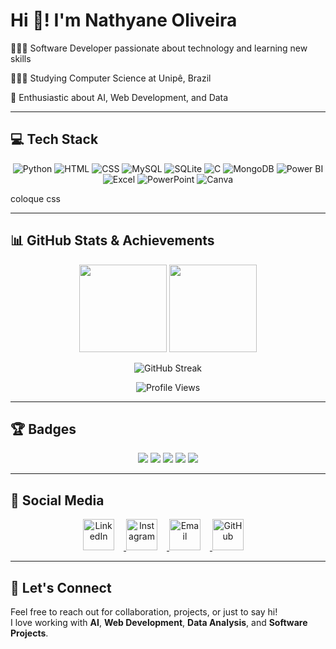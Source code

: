 # Hi 👋! I'm Nathyane Oliveira

👩🏻‍💻 Software Developer passionate about technology and learning new skills  

👩🏻‍🎓 Studying Computer Science at Unipê, Brazil  

👾 Enthusiastic about AI, Web Development, and Data  

---

## 💻 Tech Stack
<p align="center">
  <img src="https://img.icons8.com/color/48/3776AB/python.png" title="Python"/>
  <img src="https://img.icons8.com/color/48/E34F26/html-5.png" title="HTML"/>
  <img src="[https://img.icons8.com/color/48/FF0000/css.png)" title="CSS"/>
  <img src="https://img.icons8.com/color/48/CC2927/mysql-logo.png" title="MySQL"/>
  <img src="https://img.icons8.com/color/48/0061B0/sql.png" title="SQLite"/>
  <img src="https://img.icons8.com/color/48/00599C/c-programming.png" title="C"/>
  <img src="https://img.icons8.com/color/48/4DB33D/mongodb.png" title="MongoDB"/>
  <img src="https://img.icons8.com/color/48/F2C811/power-bi.png" title="Power BI"/>
  <img src="https://img.icons8.com/color/48/2A73CC/microsoft-excel-2019.png" title="Excel"/>
  <img src="https://img.icons8.com/color/48/ED7D31/microsoft-powerpoint-2019.png" title="PowerPoint"/>
  <img src="https://img.icons8.com/color/48/FF0000/canva.png" title="Canva"/>
</p> coloque css 

---

## 📊 GitHub Stats & Achievements
<p align="center">
  <img height="140" src="https://github-readme-stats.vercel.app/api?username=nathyaneoliveira&show_icons=true&theme=neon"/>
  <img height="140" src="https://github-readme-stats.vercel.app/api/top-langs/?username=nathyaneoliveira&layout=compact&langs_count=8&theme=neon"/>
</p>

<p align="center">
  <img src="https://github-readme-streak-stats.herokuapp.com/?user=nathyaneoliveira&theme=neon" alt="GitHub Streak"/>
</p>

<p align="center">
  <img src="https://komarev.com/ghpvc/?username=nathyaneoliveira&style=flat-square&color=39FF14" alt="Profile Views"/>
</p>

---

## 🏆 Badges
<p align="center">
  <img src="https://img.shields.io/badge/Code-Passionate-%2338FF14" />
  <img src="https://img.shields.io/badge/AI-Enthusiast-%2338FF14" />
  <img src="https://img.shields.io/badge/Web-Developer-%2338FF14" />
  <img src="https://img.shields.io/badge/Data-Explorer-%2338FF14" />
  <img src="https://img.shields.io/badge/Student-%2338FF14" />
</p>

---

## 📱 Social Media
<p align="center">
  <a href="https://www.linkedin.com/in/nathyaneoliveira/" target="_blank">
    <img src="https://img.icons8.com/ios-filled/50/0077B5/linkedin.png" width="50" title="LinkedIn" style="margin-right: 15px;"/>
  </a>
  <a href="https://www.instagram.com/nathyaneoliveira/" target="_blank">
    <img src="https://img.icons8.com/ios-filled/50/E4405F/instagram.png" width="50" title="Instagram" style="margin-right: 15px;"/>
  </a>
  <a href="mailto:snathyaneoliveira@hotmail.com" target="_blank">
    <img src="https://img.icons8.com/ios-filled/50/0078D4/ms-outlook.png" width="50" title="Email" style="margin-right: 15px;"/>
  </a>
  <a href="https://github.com/nathyaneoliveira" target="_blank">
    <img src="https://img.icons8.com/ios-glyphs/50/000000/github.png" width="50" title="GitHub" style="margin-right: 15px;"/>
  </a>
</p>

---

## 🌟 Let's Connect
Feel free to reach out for collaboration, projects, or just to say hi!  
I love working with **AI**, **Web Development**, **Data Analysis**, and **Software Projects**.

